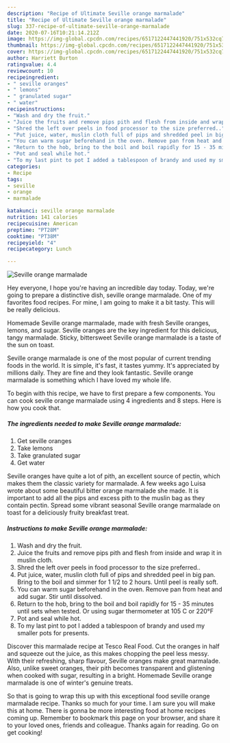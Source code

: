 ```yaml
---
description: "Recipe of Ultimate Seville orange marmalade"
title: "Recipe of Ultimate Seville orange marmalade"
slug: 337-recipe-of-ultimate-seville-orange-marmalade
date: 2020-07-16T10:21:14.212Z
image: https://img-global.cpcdn.com/recipes/6517122447441920/751x532cq70/seville-orange-marmalade-recipe-main-photo.jpg
thumbnail: https://img-global.cpcdn.com/recipes/6517122447441920/751x532cq70/seville-orange-marmalade-recipe-main-photo.jpg
cover: https://img-global.cpcdn.com/recipes/6517122447441920/751x532cq70/seville-orange-marmalade-recipe-main-photo.jpg
author: Harriett Burton
ratingvalue: 4.4
reviewcount: 10
recipeingredient:
- " seville oranges"
- " lemons"
- " granulated sugar"
- " water"
recipeinstructions:
- "Wash and dry the fruit."
- "Juice the fruits and remove pips pith and flesh from inside and wrap it in muslin cloth."
- "Shred the left over peels in food processor to the size preferred.."
- "Put juice, water, muslin cloth full of pips and shredded peel in big pan. Bring to the boil and simmer for 1 1/2 to 2 hours. Until peel is really soft."
- "You can warm sugar beforehand in the oven. Remove pan from heat and add sugar. Stir until dissolved."
- "Return to the hob, bring to the boil and boil rapidly for 15 - 35 minutes until sets when tested. Or using sugar thermometer at 105 C or 220°F"
- "Pot and seal while hot."
- "To my last pint to pot I added a tablespoon of brandy and used my smaller pots for presents."
categories:
- Recipe
tags:
- seville
- orange
- marmalade

katakunci: seville orange marmalade 
nutrition: 141 calories
recipecuisine: American
preptime: "PT28M"
cooktime: "PT38M"
recipeyield: "4"
recipecategory: Lunch

---
```



![Seville orange marmalade](https://img-global.cpcdn.com/recipes/6517122447441920/751x532cq70/seville-orange-marmalade-recipe-main-photo.jpg)

Hey everyone, I hope you're having an incredible day today. Today, we're going to prepare a distinctive dish, seville orange marmalade. One of my favorites food recipes. For mine, I am going to make it a bit tasty. This will be really delicious.

Homemade Seville orange marmalade, made with fresh Seville oranges, lemons, and sugar. Seville oranges are the key ingredient for this delicious, tangy marmalade. Sticky, bittersweet Seville orange marmalade is a taste of the sun on toast.

Seville orange marmalade is one of the most popular of current trending foods in the world. It is simple, it's fast, it tastes yummy. It's appreciated by millions daily. They are fine and they look fantastic. Seville orange marmalade is something which I have loved my whole life.


To begin with this recipe, we have to first prepare a few components. You can cook seville orange marmalade using 4 ingredients and 8 steps. Here is how you cook that.

<!--inarticleads1-->

##### The ingredients needed to make Seville orange marmalade:

1. Get  seville oranges
1. Take  lemons
1. Take  granulated sugar
1. Get  water


Seville oranges have quite a lot of pith, an excellent source of pectin, which makes them the classic variety for marmalade. A few weeks ago Luisa wrote about some beautiful bitter orange marmalade she made. It is important to add all the pips and excess pith to the muslin bag as they contain pectin. Spread some vibrant seasonal Seville orange marmalade on toast for a deliciously fruity breakfast treat. 

<!--inarticleads2-->

##### Instructions to make Seville orange marmalade:

1. Wash and dry the fruit.
1. Juice the fruits and remove pips pith and flesh from inside and wrap it in muslin cloth.
1. Shred the left over peels in food processor to the size preferred..
1. Put juice, water, muslin cloth full of pips and shredded peel in big pan. Bring to the boil and simmer for 1 1/2 to 2 hours. Until peel is really soft.
1. You can warm sugar beforehand in the oven. Remove pan from heat and add sugar. Stir until dissolved.
1. Return to the hob, bring to the boil and boil rapidly for 15 - 35 minutes until sets when tested. Or using sugar thermometer at 105 C or 220°F
1. Pot and seal while hot.
1. To my last pint to pot I added a tablespoon of brandy and used my smaller pots for presents.


Discover this marmalade recipe at Tesco Real Food. Cut the oranges in half and squeeze out the juice, as this makes chopping the peel less messy. With their refreshing, sharp flavour, Seville oranges make great marmalade. Also, unlike sweet oranges, their pith becomes transparent and glistening when cooked with sugar, resulting in a bright. Homemade Seville orange marmalade is one of winter&#39;s genuine treats. 

So that is going to wrap this up with this exceptional food seville orange marmalade recipe. Thanks so much for your time. I am sure you will make this at home. There is gonna be more interesting food at home recipes coming up. Remember to bookmark this page on your browser, and share it to your loved ones, friends and colleague. Thanks again for reading. Go on get cooking!
